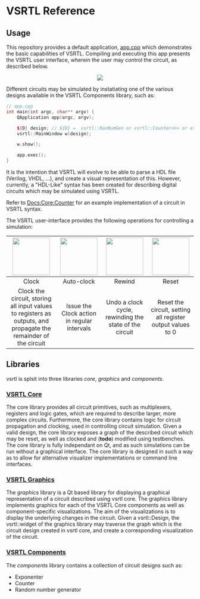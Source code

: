 # VSRTL Reference

## Usage
This repository provides a default application, [app.cpp](https://github.com/mortbopet/VSRTL/blob/master/app.cpp) which demonstrates the basic capabilities of VSRTL. Compiling and executing this app presents the VSRTL user interface, wherein the user may control the circuit, as described below.
<p align="center">
    <img src="https://raw.githubusercontent.com/mortbopet/VSRTL/master/resources/UI.png"/> 
</p>

Different circuits may be simulated by instatiating one of the various designs available in the VSRTL Components library, such as:
```c++
// app.cpp
int main(int argc, char** argv) {
    QApplication app(argc, argv);

    ${D} design; // ${D} =  vsrtl::RanNumGen or vsrtl::Counter<n> or others
    vsrtl::MainWindow w(design);

    w.show();

    app.exec();
}
```

It is the intention that VSRTL will evolve to be able to parse a HDL file (Verilog, VHDL, ...), and create a visual representation of this. However, currently, a "HDL-Like" syntax has been created for describing digital circuits which may be simulated using VSRTL.

Refer to [Docs:Core:Counter](https://github.com/mortbopet/VSRTL/blob/master/docs/core.md#example-counter) for an example implementation of a circuit in VSRTL syntax.

The VSRTL user-interface provides the following operations for controlling a simulation:

| <img src="https://raw.githubusercontent.com/mortbopet/VSRTL/master/graphics/resources/step.svg?sanitize=true" width="100pt"/> | <img src="https://raw.githubusercontent.com/mortbopet/VSRTL/master/graphics/resources/step-clock.svg?sanitize=true" width="100pt"/> | <img src="https://raw.githubusercontent.com/mortbopet/VSRTL/master/graphics/resources/rewind.svg?sanitize=true" width="100pt"/> | <img src="https://raw.githubusercontent.com/mortbopet/VSRTL/master/graphics/resources/reset.svg?sanitize=true" width="100pt"/>|
|:-:|:-:|:-:|:-:|
|Clock|Auto-clock|Rewind|Reset|
|Clock the circuit, storing all input values to registers as outputs, and propagate the remainder of the circuit| Issue the Clock action in regular intervals | Undo a clock cycle, rewinding the state of the circuit | Reset the circuit, setting all register output values to 0|


## Libraries
vsrtl is splsit into three libraries *core*, *graphics* and *components*.

### [VSRTL Core](core.md#top)
The core library provides all circuit primitives, such as multiplexers, registers and logic gates, which are required to describe larger, more complex circuits.
Furthermore, the core library contains logic for circuit propagation and clocking, used in controlling circuit simulation. Given a valid design, the core library exposes a graph of the described circuit which may be reset, as well as clocked and (**todo**) modified using testbenches.
The core library is fully independant on Qt, and as such simulations can be run without a graphical interface. The core library is designed in such a way as to allow for alternative visualizer implementations or command line interfaces.

### [VSRTL Graphics](graphics.md#top)
The *graphics* library is a Qt based library for displaying a graphical representation of a circuit described using vsrtl core. The graphics library implements graphics for each of the VSRTL Core components as well as component-specific visualizations. The aim of the visualizations is to display the underlying changes in the circuit.
Given a vsrtl::Design, the vsrtl::widget of the graphics library may traverse the graph which is the circuit design created in vsrtl core, and create a corresponding visualization of the circuit.

### [VSRTL Components](components.md#top)
The *components* library contains a collection of circuit designs such as:
- Exponenter
- Counter
- Random number generator